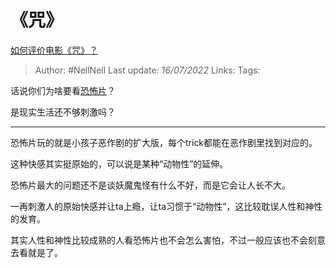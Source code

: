 # 《咒》
[如何评价电影《咒》？](https://www.zhihu.com/question/522624165/answer/2577778589)

> Author: #NellNell 
> Last update: *16/07/2022* 
> Links: 
> Tags: 

话说你们为啥要看[恐怖片](https://www.zhihu.com/search?q=%E6%81%90%E6%80%96%E7%89%87&search_source=Entity&hybrid_search_source=Entity&hybrid_search_extra=%7B%22sourceType%22%3A%22answer%22%2C%22sourceId%22%3A2577778589%7D)？

是现实生活还不够刺激吗？

---

恐怖片玩的就是小孩子恶作剧的扩大版，每个trick都能在恶作剧里找到对应的。  
  
这种快感其实挺原始的，可以说是某种“动物性”的延伸。  
  
恐怖片最大的问题还不是谈妖魔鬼怪有什么不好，而是它会让人长不大。  
  
一再刺激人的原始快感并让ta上瘾，让ta习惯于“动物性”，这比较耽误人性和神性的发育。  
  
其实人性和神性比较成熟的人看恐怖片也不会怎么害怕，不过一般应该也不会刻意去看就是了。

  
  
